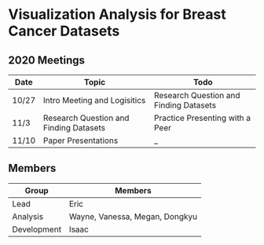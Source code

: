 # Visualization Analysis for Breast Cancer Datasets

## 2020 Meetings
| Date | Topic | Todo |
|------|-------------------------------|-----------------------------------------------------------------|
| 10/27 | Intro Meeting and Logisitics | Research Question and Finding Datasets |
| 11/3 | Research Question and Finding Datasets | Practice Presenting with a Peer | 
| 11/10 | Paper Presentations | _ | 

## Members
| Group | Members |
| ------ | ------- |
|Lead| Eric |
|Analysis|Wayne, Vanessa, Megan, Dongkyu|
|Development| Isaac |